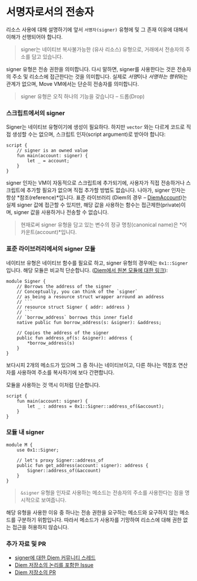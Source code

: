 # 서명자로서의 전송자

리소스 사용에 대해 설명하기에 앞서 `서명자(signer)` 유형에 및 그 존재 이유에 대해서 이해가 선행되어야 합니다.

> signer는 네이티브 복사불가능한 (유사 리소스) 유형으로, 거래에서 전송자의 주소를 담고 있습니다.

signer 유형은 전송 권한을 의미합니다. 다시 말하면, signer를 사용한다는 것은 전송자의 주소 및 리소스에 접근한다는 것을 의미합니다. 실제로 *서명*이나 *서명하는 행위*와는 관계가 없으며, Move VM에서는 단순히 전송자를 의미합니다. 

> signer 유형은 오직 하나의 기능을 갖습니다 – 드롭(Drop)

<!-- Important! `0x1::Transaction::sender()` may soon be deprecated [as mentioned here](https://community.libra.org/t/signer-type-and-move-to/2894). So in the future using `signer` will be the only way to get sender's address. -->

### 스크립트에서의 signer 

Signer는 네이티브 유형이기에 생성이 필요하다. 하지만 `vector` 와는 다르게 코드로 직접 생성할 수는 없으며, 스크립트 인자(script argument)로 받아야 합니다:

```Move
script {
    // signer is an owned value
    fun main(account: signer) {
        let _ = account;
    }
}
```

signer 인자는 VM이 자동적으로 스크립트에 추가되기에, 사용자가 직접 전송하거나 스크립트에 추가할 필요가 없으며 직접 추가할 방법도 없습니다. 나아가, signer 인자는 항상 *참조(reference)*입니다. 표준 라이브러리 (Diem의 경우 – [DiemAccount](https://github.com/diem/diem/blob/master/language/stdlib/modules/DiemAccount.move))는 실제 signer 값에 접근할 수 있지만, 해당 값을 사용하는 함수는 접근제한(private)이며, signer 값을 사용하거나 전송할 수 없습니다.

> 현재로써 signer 유형을 담고 있는 변수의 정규 명칭(canonical name)은 *어카운트(account)*입니다.

### 표준 라이브러리에서의 signer 모듈

네이티브 유형은 네이티브 함수를 필요로 하고, signer 유형의 경우에는 `0x1::Signer` 입니다. 해당 모듈은 비교적 단순합니다. ([Diem에서 원본 모듈에 대한 링크](https://github.com/diem/diem/blob/master/language/diem-framework/modules/Signer.move)):

```Move
module Signer {
    // Borrows the address of the signer
    // Conceptually, you can think of the `signer`
    // as being a resource struct wrapper arround an address
    // ```
    // resource struct Signer { addr: address }
    // ```
    // `borrow_address` borrows this inner field
    native public fun borrow_address(s: &signer): &address;

    // Copies the address of the signer
    public fun address_of(s: &signer): address {
        *borrow_address(s)
    }
}
```

보다시피 2개의 메소드가 있으며 그 중 하나는 네이티브이고, 다른 하나는 역참조 연산자를 사용하여 주소를 복사하기에 보다 간편합니다.

모듈을 사용하는 것 역시 이처럼 단순합니다.

```Move
script {
    fun main(account: signer) {
        let _ : address = 0x1::Signer::address_of(&account);
    }
}
```

### 모듈 내 signer

```Move
module M {
    use 0x1::Signer;

    // let's proxy Signer::address_of
    public fun get_address(account: signer): address {
        Signer::address_of(&account)
    }
}
```

> `&signer` 유형을 인자로 사용하는 메소드는 전송자의 주소를 사용한다는 점을 명시적으로 보여줍니다.

해당 유형을 사용한 이유 중 하나는 전송 권한을 요구하는 메소드와 요구하지 않는 메소드를 구분하기 위함입니다. 따라서 메소드가 사용자를 기망하여 리소스에 대해 권한 없는 접근을 허용하지 않습니다.  

<!--  MAYBE ADD HISTORY OF THIS TYPE? -->

### 추가 자료 및 PR

- [signer에 대한 Diem 커뮤니티 스레드](https://community.diem.com/t/signer-type-and-move-to/2894)
- [Diem 저장소의 논리를 포함한 Issue](https://github.com/diem/diem/issues/3679)
- [Diem 저장소의 PR](https://github.com/diem/diem/pull/3819)
